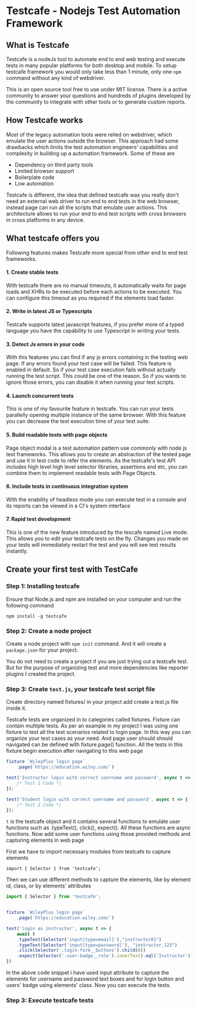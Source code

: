 # Testcafe - Nodejs Test Automation Framework

## What is Testcafe

Testcafe is a nodeJs tool to automate end to end web testing and execute tests in many popular platforms for both desktop and mobile. To setup testcafe framework you would only take less than 1 minute, only one `npm` command without any kind of webdriver.

This is an open source tool free to use under MIT license. There is a active community to answer your questions and hundreds of plugins developed by the community to integrate with other tools or to generate custom reports.

## How Testcafe works

Most of the legacy automation tools were relied on webdriver, which emulate the user actions outside the browser. This approach had some drawbacks which limits the test automation engineers' capabilities and complexity in building up a automation framework. Some of these are

* Dependency on third party tools
* Limited browser support
* Boilerplate code
* Low automation

Testcafe is different, the idea that defined testcafe was you really don't need an external web driver to run end to end tests in the web browser, instead page can run all the scripts that emulate user actions. This architecture allows to run your end to end test scripts with cross browsers in cross platforms in any device.

## What testcafe offers you

Following features makes Testcafe more special from other end to end test frameworks.

#### 1. Create stable tests

With testcafe there are no manual timeouts, it automatically waits for page loads and XHRs to be executed before each actions to be executed. You can configure this timeout as you required if the elements load faster.

#### 2. Write in latest JS or Typescripts

Testcafe supports latest javascript features, if you prefer more of a typed language you have the capability to use Typescript in writing your tests.

#### 3. Detect Js errors in your code

With this features you can find if any js errors containing in the testing web page. If any errors found your test case will be failed. This feature is enabled in default. So if your test case execution fails without actually running the test script. This could be one of the reason. So if you wants to ignore those errors, you can disable it when running your test scripts.

#### 4. Launch concurrent tests

This is one of my favourite feature in testcafe. You can run your tests parallelly opening multiple instance of the same browser. With this feature you can decrease the test execution time of your test suite.

#### 5. Build readable tests with page objects

Page object modal is a test automation pattern use commonly with node js test frameworks. This allows you to create an abstraction of the tested page and use it in test code to refer the elements. As the testcafe's test API includes high level high level selector libraries, assertions and etc, you can combine them to implement readable tests with Page Objects.

#### 6. Include tests in continuous integration system

With the enability of headless mode you can execute test in a console and its reports can be viewed in a CI's system interface

#### 7. Rapid test development

This is one of the new feature introduced by the tescafe named Live mode. This allows you to edit your testcafe tests on the fly. Changes you made on your tests will immediately restart the test and you will see test results instantly.  

## Create your first test with TestCafe

### Step 1: Installing testcafe

Ensure that Node.js and npm are installed on your computer and run the following command

`npm install -g testcafe`

### Step 2: Create a node project

Create a node project with `npm init` command. And it will create a `package.json` for your project.

You do not need to create a project if you are just trying out a testcafe test. But for the purpose of organizing test and more dependencies like reporter plugins I created the project.

### Step 3: Create `test.js`, your testcafe test script file

Create directory named fixtures/ in your project add create a test.js file inside it.

Testcafe tests are organized in to categories called fixtures. Fixture can contain multiple tests. As per an example in my project I was using one fixture to test all the test scenarios related to login page. In this way you can organize your test cases as your need. And page user should should navigated can be defined with fixture.page() function. All the tests in this fixture begin execution after navigating to this web page

```js
fixture `WileyPlus login page`
    .page(`https://education.wiley.com/`)

test('Instructor login with correct username and password', async t => {
    /* Test 1 Code */
});

test('Student login with correct username and password', async t => {
    /* Test 2 Code */
});
```

`t` is the testcafe object and it contains several functions to emulate user functions such as .typeText(), click(), expect(). All these functions are async functions. Now add some user functions using those provided methods and capturing elements in web page

First we have to import necessary modules from testcafe to capture elements

`import { Selector } from 'testcafe';`

Then we can use different methods to capture the elements, like by element id, class, or by elements' attributes

```js
import { Selector } from 'testcafe';


fixture `WileyPlus login page`
    .page(`https://education.wiley.com/`)

test('login as instructor', async t => {
    await t
    .typeText(Selector('input[type=email]'),"instructor01")
    .typeText(Selector('input[type=password]'), "instructor_123")
    .click(Selector('.login-form__buttons').child(0))
    .expect(Selector('.user-badge__role').innerText).eql('Instructor')
})
```

In the above code snippet i have used input attribute to capture the elements for username and password text boxes and for login button and users' badge using elements' class. Now you can execute the tests.

### Step 3: Execute testcafe tests


